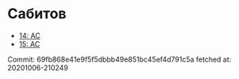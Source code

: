 # Сабитов
- [14: AC](14.md)
- [15: AC](15.md)

Commit: 69fb868e41e9f5f5dbbb49e851bc45ef4d791c5a
 fetched at: 20201006-210249
